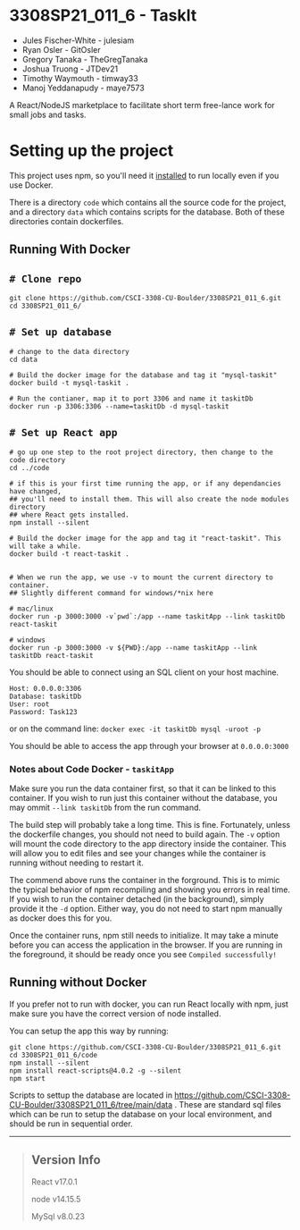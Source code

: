 # 3308SP21_011_6 - TaskIt

* Jules Fischer-White - julesiam
* Ryan Osler - GitOsler
* Gregory Tanaka - TheGregTanaka
* Joshua Truong - JTDev21
* Timothy Waymouth - timway33
* Manoj Yeddanapudy - maye7573


A React/NodeJS marketplace to facilitate short term free-lance work for small jobs and tasks.


# **Setting up the project**

This project uses npm, so you'll need it [installed](https://www.npmjs.com/get-npm) to run locally even if you use Docker.

There is a directory `code` which contains all the source code for the project, and a directory `data` which contains scripts for the database. Both of these directories contain dockerfiles.

## **Running With Docker**

## `# Clone repo`
```
git clone https://github.com/CSCI-3308-CU-Boulder/3308SP21_011_6.git
cd 3308SP21_011_6/
```

## `# Set up database`
```
# change to the data directory
cd data

# Build the docker image for the database and tag it "mysql-taskit"
docker build -t mysql-taskit .

# Run the contianer, map it to port 3306 and name it taskitDb
docker run -p 3306:3306 --name=taskitDb -d mysql-taskit
```

## `# Set up React app`
```
# go up one step to the root project directory, then change to the code directory
cd ../code

# if this is your first time running the app, or if any dependancies have changed, 
## you'll need to install them. This will also create the node modules directory 
## where React gets installed.
npm install --silent

# Build the docker image for the app and tag it "react-taskit". This will take a while.
docker build -t react-taskit .


# When we run the app, we use -v to mount the current directory to container. 
## Slightly different command for windows/*nix here

# mac/linux
docker run -p 3000:3000 -v`pwd`:/app --name taskitApp --link taskitDb react-taskit

# windows
docker run -p 3000:3000 -v ${PWD}:/app --name taskitApp --link taskitDb react-taskit
```

You should be able to connect using an SQL client on your host machine.
```
Host: 0.0.0.0:3306
Database: taskitDb
User: root
Password: Task123
```

or on the command line: `docker exec -it taskitDb mysql -uroot -p`

You should be able to access the app through your browser at `0.0.0.0:3000`

### Notes about Code Docker - `taskitApp`

Make sure you run the data container first, so that it can be linked to this container. If you wish to run just this container without the database, you may ommit `--link taskitDb` from the run command.

The build step will probably take a long time. This is fine. Fortunately, unless the dockerfile changes, you should not need to build again. The `-v` option will mount the code directory to the app directory inside the container. This will allow you to edit files and see your changes while the container is running without needing to restart it.

The commend above runs the container in the forground. This is to mimic the typical behavior of npm recompiling and showing you errors in real time. If you wish to run the container detached (in the background), simply provide it the `-d` option. Either way, you do not need to start npm manually as docker does this for you.

Once the container runs, npm still needs to initialize. It may take a minute before you can access the application in the browser. If you are running in the foreground, it should be ready once you see `Compiled successfully!`


## **Running without Docker**

If you prefer not to run with docker, you can run React locally with npm, just make sure you have the correct version of node installed.

You can setup the app this way by running:
```
git clone https://github.com/CSCI-3308-CU-Boulder/3308SP21_011_6.git
cd 3308SP21_011_6/code
npm install --silent
npm install react-scripts@4.0.2 -g --silent
npm start
```

Scripts to settup the database are located in https://github.com/CSCI-3308-CU-Boulder/3308SP21_011_6/tree/main/data . These are standard sql files which can be run to setup the database on your local environment, and should be run in sequential order.

---

> ## Version Info
> React v17.0.1
>
> node v14.15.5
>
> MySql v8.0.23
